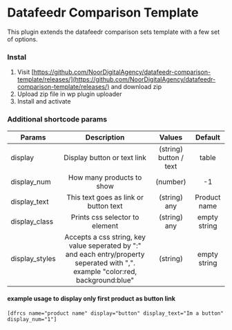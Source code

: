 # Datafeedr Comparison Template

This plugin extends the datafeedr comparison sets template with a few set of options.

### Instal

1. Visit [https://github.com/NoorDigitalAgency/datafeedr-comparison-template/releases/](https://github.com/NoorDigitalAgency/datafeedr-comparison-template/releases/) and download zip
2. Upload zip file in wp plugin uploader
3. Install and activate

### Additional shortcode params

| Params            | Description                    | Values                   | Default      |
|-------------------|:------------------------------:|:------------------------:|:------------:|
| display           | Display button or text link    | (string) button / text   | table              
| display_num       | How many products to show      | (number)                 | -1
| display_text      | This text goes as link or button text | (string) any      | Product name
| display_class     | Prints css selector to element | (string) any             | empty string
| display_styles    | Accepts a css string, key value seperated by ":" and each entry/property seperated with ",". example "color:red, background:blue" | (string)  | empty string

#### example usage to display only first product as button link
```
[dfrcs name="product name" display="button" display_text="Im a button" display_num="1"] 
```